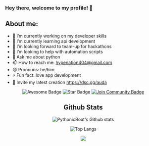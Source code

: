 ### Hey there, welcome to my profile! 👋

## About me:

- 🔭 I’m currently working on my developer skills
- 🌱 I’m currently learning api development
- 👯 I’m looking forward to team-up for hackathons
- :handshake: I’m looking to help with automation scripts
- 💬 Ask me about python 
- 📫 How to reach me: hypenation404@gmail.com
- 😄 Pronouns: he/him
- ⚡ Fun fact: love app development
- :robot: Invite my latest creation https://dsc.gg/auda

<div align="center">
<img src="https://cdn.rawgit.com/sindresorhus/awesome/d7305f38d29fed78fa85652e3a63e154dd8e8829/media/badge.svg" alt="Awesome Badge"/>
<img src="https://img.shields.io/static/v1?label=%F0%9F%8C%9F&message=If%20Useful&style=style=flat&color=BC4E99" alt="Star Badge"/>
<a href="https://dsc.gg/auda-dev"><img src="https://img.shields.io/discord/775610059786158111.svg?style=flat&label=Join%20Community&color=7289DA" alt="Join Community Badge"/></a>
  
## Github Stats

![PythonicBoat's Github stats](https://github-readme-stats.vercel.app/api?username=pythonicboat&theme=radical&show_icons=true)

![Top Langs](https://github-readme-stats.vercel.app/api/top-langs/?username=PythonicBoat)

![](https://komarev.com/ghpvc/?username=PythonicBoat)
